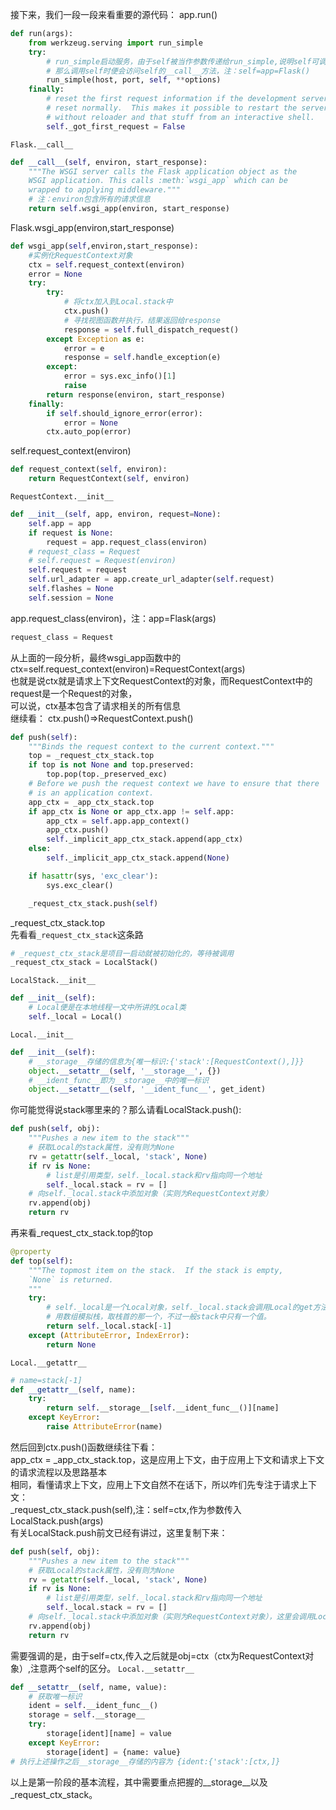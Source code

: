 接下来，我们一段一段来看重要的源代码：
app.run()
```python
def run(args):
    from werkzeug.serving import run_simple
    try:
        # run_simple启动服务，由于self被当作参数传递给run_simple,说明self可调用
        # 那么调用self时便会访问self的__call__方法，注：self=app=Flask()
        run_simple(host, port, self, **options)
    finally:
        # reset the first request information if the development server
        # reset normally.  This makes it possible to restart the server
        # without reloader and that stuff from an interactive shell.
        self._got_first_request = False
```
`Flask.__call__`
```python
def __call__(self, environ, start_response):
    """The WSGI server calls the Flask application object as the
    WSGI application. This calls :meth:`wsgi_app` which can be
    wrapped to applying middleware."""
    # 注：environ包含所有的请求信息
    return self.wsgi_app(environ, start_response)
```
Flask.wsgi_app(environ,start_response)
```python
def wsgi_app(self,environ,start_response):
    #实例化RequestContext对象
    ctx = self.request_context(environ)
    error = None
    try:
        try:
            # 将ctx加入到Local.stack中
            ctx.push()
            # 寻找视图函数并执行，结果返回给response
            response = self.full_dispatch_request()
        except Exception as e:
            error = e
            response = self.handle_exception(e)
        except:
            error = sys.exc_info()[1]
            raise
        return response(environ, start_response)
    finally:
        if self.should_ignore_error(error):
            error = None
        ctx.auto_pop(error)
```
self.request_context(environ)
```python
def request_context(self, environ):
    return RequestContext(self, environ)
```
`RequestContext.__init__`
```python
def __init__(self, app, environ, request=None):
    self.app = app
    if request is None:
        request = app.request_class(environ)
    # request_class = Request
    # self.request = Request(environ)
    self.request = request
    self.url_adapter = app.create_url_adapter(self.request)
    self.flashes = None
    self.session = None
```
app.request_class(environ)，注：app=Flask(args)
```python
request_class = Request
```
从上面的一段分析，最终wsgi_app函数中的ctx=self.request_context(environ)=RequestContext(args)  
也就是说ctx就是请求上下文RequestContext的对象，而RequestContext中的request是一个Request的对象，  
可以说，ctx基本包含了请求相关的所有信息  
继续看：
ctx.push()=>RequestContext.push()
```python
def push(self):
    """Binds the request context to the current context."""
    top = _request_ctx_stack.top
    if top is not None and top.preserved:
        top.pop(top._preserved_exc)
    # Before we push the request context we have to ensure that there
    # is an application context.
    app_ctx = _app_ctx_stack.top
    if app_ctx is None or app_ctx.app != self.app:
        app_ctx = self.app.app_context()
        app_ctx.push()
        self._implicit_app_ctx_stack.append(app_ctx)
    else:
        self._implicit_app_ctx_stack.append(None)

    if hasattr(sys, 'exc_clear'):
        sys.exc_clear()

    _request_ctx_stack.push(self)
```
_request_ctx_stack.top  
先看看`_request_ctx_stack`这条路
```python
# _request_ctx_stack是项目一启动就被初始化的，等待被调用
_request_ctx_stack = LocalStack()
```
`LocalStack.__init__`
```python
def __init__(self):
    # Local便是在本地线程一文中所讲的Local类
    self._local = Local()
```
`Local.__init__`
```python
def __init__(self):
    # __storage__存储的信息为{唯一标识:{'stack':[RequestContext(),]}}
    object.__setattr__(self, '__storage__', {})
    # __ident_func__即为__storage__中的唯一标识
    object.__setattr__(self, '__ident_func__', get_ident)
```
你可能觉得说stack哪里来的？那么请看LocalStack.push():
```python
def push(self, obj):
    """Pushes a new item to the stack"""
    # 获取Local的stack属性，没有则为None
    rv = getattr(self._local, 'stack', None)
    if rv is None:
        # list是引用类型，self._local.stack和rv指向同一个地址
        self._local.stack = rv = []
    # 向self._local.stack中添加对象（实则为RequestContext对象）
    rv.append(obj)
    return rv
```
再来看_request_ctx_stack.top的top
```python
@property
def top(self):
    """The topmost item on the stack.  If the stack is empty,
    `None` is returned.
    """
    try:
        # self._local是一个Local对象，self._local.stack会调用Local的get方法__getattr__
        # 用数组模拟栈，取栈首的那一个，不过一般stack中只有一个值。
        return self._local.stack[-1]
    except (AttributeError, IndexError):
        return None
```
`Local.__getattr__`
```python
# name=stack[-1]
def __getattr__(self, name):
    try:
        return self.__storage__[self.__ident_func__()][name]
    except KeyError:
        raise AttributeError(name)
```
然后回到ctx.push()函数继续往下看：  
app_ctx = _app_ctx_stack.top，这是应用上下文，由于应用上下文和请求上下文的请求流程以及思路基本  
相同，看懂请求上下文，应用上下文自然不在话下，所以咋们先专注于请求上下文：  
_request_ctx_stack.push(self),注：self=ctx,作为参数传入LocalStack.push(args)  
有关LocalStack.push前文已经有讲过，这里复制下来：
```python
def push(self, obj):
    """Pushes a new item to the stack"""
    # 获取Local的stack属性，没有则为None
    rv = getattr(self._local, 'stack', None)
    if rv is None:
        # list是引用类型，self._local.stack和rv指向同一个地址
        self._local.stack = rv = []
    # 向self._local.stack中添加对象（实则为RequestContext对象），这里会调用Local的set方法__set__
    rv.append(obj)
    return rv
```
需要强调的是，由于self=ctx,传入之后就是obj=ctx（ctx为RequestContext对象）,注意两个self的区分。
`Local.__setattr__`  
```python
def __setattr__(self, name, value):
    # 获取唯一标识
    ident = self.__ident_func__()
    storage = self.__storage__
    try:
        storage[ident][name] = value
    except KeyError:
        storage[ident] = {name: value}
# 执行上述操作之后__storage__存储的内容为 {ident:{'stack':[ctx,]}
```
以上是第一阶段的基本流程，其中需要重点把握的__storage__以及_request_ctx_stack。